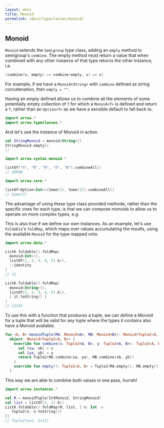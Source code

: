 ```yaml
---
layout: docs
title: Monoid
permalink: /docs/typeclasses/monoid/
---
```


## Monoid

`Monoid` extends the `Semigroup` type class, adding an `empty` method to semigroup's `combine`. The empty method must return a value that when combined with any other instance of that type returns the other instance, i.e.

```kotlin
(combine(x, empty) == combine(empty, x) == x)
```

For example, if we have a `Monoid<String>` with `combine` defined as string concatenation, then `empty = ""`.

Having an empty defined allows us to combine all the elements of some potentially empty collection of `T` for which a `Monoid<T>` is defined and return a `T`, rather than an `Option<T>` as we have a sensible default to fall back to.

```kotlin
import arrow.*
import arrow.typeclasses.*
```

And let's see the instance of Monoid<String> in action.

```kotlin
val StringMonoid = monoid<String>()
StringMonoid.empty()
// 
```

```kotlin
import arrow.syntax.monoid.*

listOf("Λ", "R", "R", "O", "W").combineAll()
// ΛRROW
```

```kotlin
import arrow.core.*

listOf<Option<Int>>(Some(1), Some(1)).combineAll()
// Some(2)
```

The advantage of using these type class provided methods, rather than the specific ones for each type, is that we can compose monoids to allow us to operate on more complex types, e.g.

This is also true if we define our own instances. As an example, let's use `Foldable`'s `foldMap`, which maps over values accumulating the results, using the available `Monoid` for the type mapped onto.

```kotlin
import arrow.data.*

ListK.foldable().foldMap(
  monoid<Int>(),
  listOf(1, 2, 3, 4, 5).k(),
  ::identity
)
// 15
```

```kotlin
ListK.foldable().foldMap(
  monoid<String>(),
  listOf(1, 2, 3, 4, 5).k(),
  { it.toString() }
)
// 12345
```

To use this with a function that produces a tuple, we can define a Monoid for a tuple that will be valid for any tuple where the types it contains also have a Monoid available. 

```kotlin
fun <A, B> monoidTuple(MA: Monoid<A>, MB: Monoid<B>): Monoid<Tuple2<A, B>> =
  object: Monoid<Tuple2<A, B>> {
    override fun combine(x: Tuple2<A, B>, y: Tuple2<A, B>): Tuple2<A, B> {
      val (xa, xb) = x
      val (ya, yb) = y
      return Tuple2(MA.combine(xa, ya), MB.combine(xb, yb))
    }
    override fun empty(): Tuple2<A, B> = Tuple2(MA.empty(), MB.empty())
  }
```

This way we are able to combine both values in one pass, hurrah!

```kotlin
import arrow.instances.*

val M = monoidTuple(IntMonoid, StringMonoid)
val list = listOf(1, 1).k()
ListK.foldable().foldMap(M, list, { n: Int -> 
   Tuple2(n, n.toString()) 
})
// Tuple2(a=2, b=11)
```

